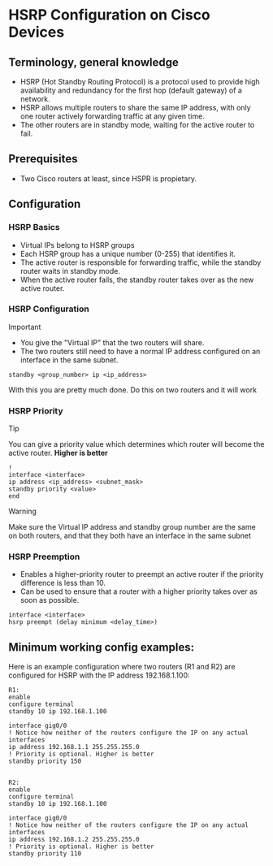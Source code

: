# HSRP Configuration on Cisco Devices

Terminology, general knowledge
---
- HSRP (Hot Standby Routing Protocol) is a protocol used to provide high availability and redundancy for the first hop (default gateway) of a network.
- HSRP allows multiple routers to share the same IP address, with only one router actively forwarding traffic at any given time.
- The other routers are in standby mode, waiting for the active router to fail.

Prerequisites
---
- Two Cisco routers at least, since HSPR is propietary.

Configuration
---

### HSRP Basics
-   Virtual IPs belong to HSRP groups
-   Each HSRP group has a unique number (0-255) that identifies it.
-   The active router is responsible for forwarding traffic, while the standby router waits in standby mode.
-   When the active router fails, the standby router takes over as the new active router.

### HSRP Configuration

> [!IMPORTANT]
> - You give the "Virtual IP" that the two routers will share. 
> - The two routers still need to have a normal IP address configured on an interface in the same subnet. 
```
standby <group_number> ip <ip_address>
```
With this you are pretty much done. Do this on two routers and it will work


### HSRP Priority

> [!TIP]
> You can give a priority value which determines which router will become the active router. **Higher is better**
```
!
interface <interface>
ip address <ip_address> <subnet_mask>
standby priority <value>
end
```

> [!WARNING]
> Make sure the Virtual IP address and standby group number are the same on both routers, and that they both have an interface in the same subnet

### HSRP Preemption

*   Enables a higher-priority router to preempt an active router if the priority difference is less than 10.
*   Can be used to ensure that a router with a higher priority takes over as soon as possible.

```
interface <interface>
hsrp preempt (delay minimum <delay_time>)
```


Minimum working config examples:
---

Here is an example configuration where two routers (R1 and R2) are configured for HSRP with the IP address 192.168.1.100:

```
R1:
enable
configure terminal
standby 10 ip 192.168.1.100

interface gig0/0
! Notice how neither of the routers configure the IP on any actual interfaces
ip address 192.168.1.1 255.255.255.0
! Priority is optional. Higher is better
standby priority 150


R2:
enable
configure terminal
standby 10 ip 192.168.1.100

interface gig0/0
! Notice how neither of the routers configure the IP on any actual interfaces
ip address 192.168.1.2 255.255.255.0
! Priority is optional. Higher is better
standby priority 110
```